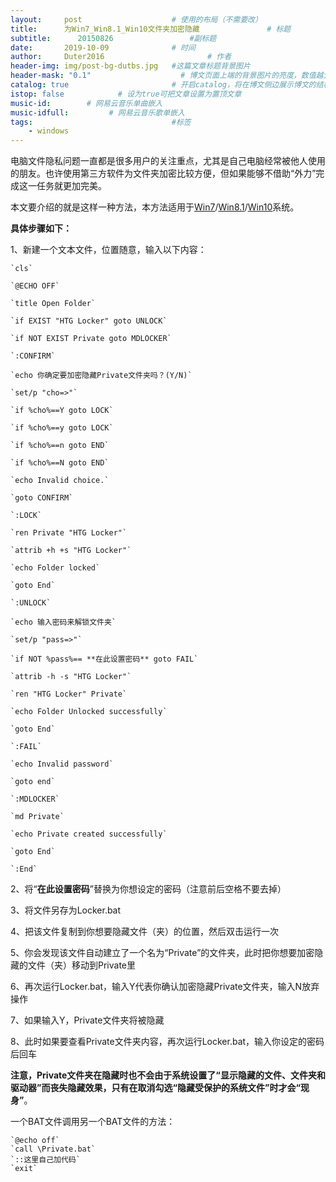 ```yaml
---
layout:     post   				    # 使用的布局（不需要改）
title:      为Win7_Win8.1_Win10文件夹加密隐藏 				# 标题 
subtitle:      20150826                 #副标题
date:       2019-10-09 				# 时间
author:     Duter2016 						# 作者
header-img: img/post-bg-dutbs.jpg 	#这篇文章标题背景图片
header-mask: "0.1"                    # 博文页面上端的背景图片的亮度，数值越大越黑暗
catalog: true 						# 开启catalog，将在博文侧边展示博文的结构
istop: false            # 设为true可把文章设置为置顶文章
music-id:        # 网易云音乐单曲嵌入
music-idfull:         # 网易云音乐歌单嵌入
tags:								#标签
    - windows
---
```


电脑文件隐私问题一直都是很多用户的关注重点，尤其是自己电脑经常被他人使用的朋友。也许使用第三方软件为文件夹加密比较方便，但如果能够不借助“外力”完成这一任务就更加完美。

本文要介绍的就是这样一种方法，本方法适用于[Win7](http://www.win7china.com/)/[Win8.1](http://win8.ithome.com/)/[Win10](http://win10.ithome.com/)系统。

**具体步骤如下：**

1、新建一个文本文件，位置随意，输入以下内容：

```
`cls`

`@ECHO OFF`

`title Open Folder`

`if EXIST "HTG Locker" goto UNLOCK`

`if NOT EXIST Private goto MDLOCKER`

`:CONFIRM`

`echo 你确定要加密隐藏Private文件夹吗？(Y/N)`

`set/p "cho=>"`

`if %cho%==Y goto LOCK`

`if %cho%==y goto LOCK`

`if %cho%==n goto END`

`if %cho%==N goto END`

`echo Invalid choice.`

`goto CONFIRM`

`:LOCK`

`ren Private "HTG Locker"`

`attrib +h +s "HTG Locker"`

`echo Folder locked`

`goto End`

`:UNLOCK`

`echo 输入密码来解锁文件夹`

`set/p "pass=>"`

`if NOT %pass%== **在此设置密码** goto FAIL`

`attrib -h -s "HTG Locker"`

`ren "HTG Locker" Private`

`echo Folder Unlocked successfully`

`goto End`

`:FAIL`

`echo Invalid password`

`goto end`

`:MDLOCKER`

`md Private`

`echo Private created successfully`

`goto End`

`:End`
```

2、将“**在此设置密码**”替换为你想设定的密码（注意前后空格不要去掉）

3、将文件另存为Locker.bat

4、把该文件复制到你想要隐藏文件（夹）的位置，然后双击运行一次

5、你会发现该文件自动建立了一个名为“Private”的文件夹，此时把你想要加密隐藏的文件（夹）移动到Private里

6、再次运行Locker.bat，输入Y代表你确认加密隐藏Private文件夹，输入N放弃操作

7、如果输入Y，Private文件夹将被隐藏

8、此时如果要查看Private文件夹内容，再次运行Locker.bat，输入你设定的密码后回车

**注意，Private文件夹在隐藏时也不会由于系统设置了“显示隐藏的文件、文件夹和驱动器”而丧失隐藏效果，只有在取消勾选“隐藏受保护的系统文件”时才会“现身”**。

一个BAT文件调用另一个BAT文件的方法：

```
`@echo off`  
`call \Private.bat`  
`::这里自己加代码`  
`exit`
```
